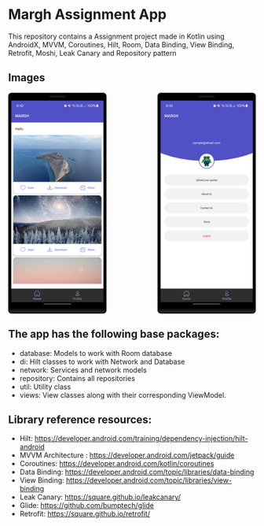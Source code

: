 # Margh Assignment App
This repository contains a Assignment project made in Kotlin using AndroidX, MVVM, Coroutines, Hilt, Room, Data Binding, View Binding, Retrofit, Moshi, Leak Canary and Repository pattern

## Images
<div style="display: flex; justify-content: space-between;">
    <img src="https://github.com/altafc22/Margh/blob/main/images/image1.png" alt="Home Page" width="200">
    <img src="https://github.com/altafc22/Margh/blob/main/images/image2.png" alt="Profile Page" width="200">
</div>


## The app has the following base packages:

- database: Models to work with Room database
- di: Hilt classes to work with Network and Database
- network: Services and network models
- repository: Contains all repositories
- util: Utility class
- views: View classes along with their corresponding ViewModel.

## Library reference resources:
- Hilt: https://developer.android.com/training/dependency-injection/hilt-android
- MVVM Architecture : https://developer.android.com/jetpack/guide
- Coroutines: https://developer.android.com/kotlin/coroutines
- Data Binding: https://developer.android.com/topic/libraries/data-binding
- View Binding: https://developer.android.com/topic/libraries/view-binding
- Leak Canary: https://square.github.io/leakcanary/
- Glide: https://github.com/bumptech/glide
- Retrofit: https://square.github.io/retrofit/